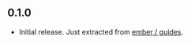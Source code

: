 0.1.0
-----

* Initial release. Just extracted from [ember / guides](https://github.com/emberjs/guides).
